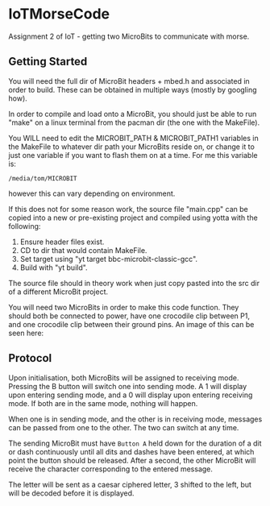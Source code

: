 # IoTMorseCode
Assignment 2 of IoT - getting two MicroBits to communicate with morse.

## Getting Started

You will need the full dir of MicroBit headers + mbed.h and associated in order
to build. These can be obtained in multiple ways (mostly by googling how).

In order to compile and load onto a MicroBit, you should just be able to run 
"make" on a linux terminal from the pacman dir (the one with the MakeFile). 

You WILL need to edit the MICROBIT_PATH & MICROBIT_PATH1 variables in the MakeFile to whatever dir
path your MicroBits reside on, or change it to just one variable if you want to flash them on at
 a time. For me this variable is:

    /media/tom/MICROBIT

however this can vary depending on environment.

If this does not for some reason work, the source file "main.cpp" can be copied
into a new or pre-existing project and compiled using yotta with the following:

1. Ensure header files exist.
2. CD to dir that would contain MakeFile.
2. Set target using "yt target bbc-microbit-classic-gcc".
3. Build with "yt build".

The source file should in theory work when just copy pasted into the src dir
of a different MicroBit project.

You will need two MicroBits in order to make this code function. They should both be connected to power, have
one crocodile clip between P1, and one crocodile clip between their ground pins. An image of this can be seen here:



## Protocol

Upon initialisation, both MicroBits will be assigned to receiving mode. Pressing the B button will switch one into
sending mode. A 1 will display upon entering sending mode, and a 0 will display upon entering receiving mode.
If both are in the same mode, nothing will happen.

When one is in sending mode, and the other is in receiving mode, messages can be passed from one to the other.
The two can switch at any time.

The sending MicroBit must have `Button A`  held down for the duration of a dit or dash continuously until all dits
and dashes have been entered, at which point the button should be released. After a second, the other MicroBit
will receive the character corresponding to the entered message.

The letter will be sent as a caesar ciphered letter, 3 shifted to the left, but will be decoded before it is displayed.